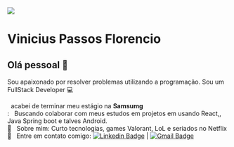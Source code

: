 <img width="auto" src="https://github.com/tgmarinho/tgmarinho/blob/master/banner.png">

# Vinicius Passos Florencio

## Olá pessoal 👋
Sou apaixonado por resolver problemas utilizando a programação.
Sou um FullStack Developer :computer:

 &nbsp; acabei de terminar meu estágio na **Samsumg**
 <br/> : &nbsp; Buscando colaborar com meus estudos em projetos em usando React,, Java Spring boot e talves Android.
 <br/> 💬  &nbsp; Sobre mim: Curto tecnologias, games Valorant, LoL e seriados no Netflix
 <br/> :email: &nbsp; Entre em contato comigo: [![Linkedin Badge](https://img.shields.io/badge/-ThiagoMarinho-blue?style=flat-square&logo=Linkedin&logoColor=white&link=https://www.linkedin.com/in/vin%C3%ADcius-passos-florencio-499b67115/)](https://www.linkedin.com/in/vin%C3%ADcius-passos-florencio-499b67115/) 
| 
[![Gmail Badge](https://img.shields.io/badge/-tgmarinho@gmail.com-c14438?style=flat-square&logo=Gmail&logoColor=white&link=mailto:florenciovinicius4403@gmail.com)](mailto:florenciovinicius4403@gmail.com)
